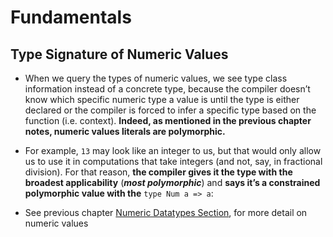 # Fundamentals




## Type Signature of Numeric Values


 - When we query the types of numeric values, we see type class information instead of a concrete type, because the compiler doesn’t know which specific numeric type a value is until the type is either declared or the compiler is forced to infer a specific type based on the function (i.e. context). **Indeed, as mentioned in the previous chapter notes, numeric values literals are polymorphic.**


 - For example, `13` may look like an integer to us, but that would only allow us to use it in computations that take integers (and not, say, in fractional division). For that reason, **the compiler gives it the type with the broadest applicability** (_**most polymorphic**_) and **says it’s a constrained polymorphic value with the** `type Num a => a`:


 - See previous chapter [Numeric Datatypes Section](/basic-datatypes/fundamentals.md#numeric-datatypes), for more detail on numeric values 